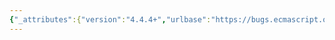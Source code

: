 ```yaml
---
{"_attributes":{"version":"4.4.4+","urlbase":"https://bugs.ecmascript.org/","maintainer":"dherman@mozilla.com"},"bug":{"bug_id":4176,"creation_ts":"2015-03-18 08:52:00 -0700","short_desc":"25.4.4.4 Promise.reject, 25.4.4.5 Promise.resolve: Extra \"that\" in note","delta_ts":"2015-04-03 12:35:39 -0700","product":"Draft for 6th Edition","component":"editorial issue","version":"Rev 36: March 17, 2015 Release Candidate 3","rep_platform":"All","op_sys":"All","bug_status":"RESOLVED","resolution":"FIXED","priority":"Normal","bug_severity":"normal","everconfirmed":true,"reporter":{"uid":"andrebargull","name":"André Bargull"},"assigned_to":{"uid":"allen","name":"Allen Wirfs-Brock"},"long_desc":[{"commentid":13862,"comment_count":0,"who":{"uid":"andrebargull","name":"André Bargull"},"bug_when":"2015-03-18 08:52:11 -0700","thetext":"25.4.4.4 Promise.reject ( r )\n25.4.4.5 Promise.resolve ( x )\n\n> The reject function requires that its this value to be a constructor function that supports the\n> parameter conventions of the Promise constructor.\n\n\"requires that its this value to be a\" -> \"requires its this value to be a\"\n\nSame for Promise.resolve."},{"commentid":13879,"comment_count":1,"who":{"uid":"allen","name":"Allen Wirfs-Brock"},"bug_when":"2015-03-18 09:43:14 -0700","thetext":"fixed in rev37 editor's draft"},{"commentid":14102,"comment_count":2,"who":{"uid":"allen","name":"Allen Wirfs-Brock"},"bug_when":"2015-04-03 12:35:39 -0700","thetext":"In Rev37"}]}}
---
```

